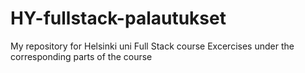 # HY-fullstack-palautukset
My repository for Helsinki uni Full Stack course
Excercises under the corresponding parts of the course
